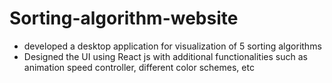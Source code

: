 # Sorting-algorithm-website
* developed a desktop application for visualization of 5 sorting algorithms
* Designed the UI using React js with additional functionalities such as animation speed controller, different color schemes, etc
